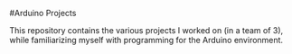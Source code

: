 #Arduino Projects

This repository contains the various projects I worked on (in a team of 3), while familiarizing myself with programming for the Arduino environment.